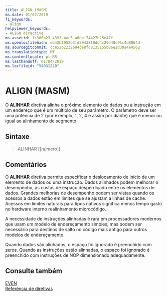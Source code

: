 ```yaml
---
title: ALIGN (MASM)
ms.date: 01/02/2019
f1_keywords:
- align
helpviewer_keywords:
- ALIGN directive
ms.assetid: 1c386b23-439f-4ec3-a6de-74427b25e47f
ms.openlocfilehash: eb42b1952b3fd59438f0dd4c29d48c91c4d8864d
ms.sourcegitcommit: cce52b2232b94ce8fd8135155b86e2d38a4e4562
ms.translationtype: MT
ms.contentlocale: pt-BR
ms.lasthandoff: 01/04/2019
ms.locfileid: "54031220"
---
```

# <a name="align-masm"></a>ALIGN (MASM)

O **ALINHAR** diretiva alinha o próximo elemento de dados ou a instrução em um endereço que é um múltiplo de seu parâmetro. O parâmetro deve ser uma potência de 2 (por exemplo, 1, 2, 4 e assim por diante) que é menor ou igual ao alinhamento de segmento.

## <a name="syntax"></a>Sintaxe

> ALINHAR [[*número*]]

## <a name="remarks"></a>Comentários

O **ALINHAR** diretiva permite especificar o deslocamento de início de um elemento de dados ou uma instrução. Dados alinhados podem melhorar o desempenho, às custas de espaço desperdiçado entre os elementos de dados. Grandes melhorias de desempenho podem ser vistas quando os acessos a dados estão em limites que se ajustam a linhas de cache. Acessos em limites naturais para tipos nativos significa menos tempo gasto no hardware interno realinhamento microcódigo.

A necessidade de instruções alinhadas é rara em processadores modernos que usam um modelo de endereçamento simples, mas podem ser necessário para destinos de salto no código mais antigo para outros modelos de endereçamento.

Quando dados são alinhados, o espaço foi ignorado é preenchido com zeros. Quando as instruções estão alinhadas, o espaço foi ignorado é preenchido com instruções de NOP dimensionado adequadamente.

## <a name="see-also"></a>Consulte também

[EVEN](even.md)<br/>
[Referência de diretivas](../../assembler/masm/directives-reference.md)<br/>
